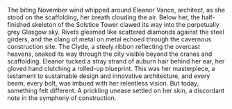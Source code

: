 The biting November wind whipped around Eleanor Vance, architect, as she stood on the scaffolding, her breath clouding the air. Below her, the half-finished skeleton of the Solstice Tower clawed its way into the perpetually grey Glasgow sky. Rivets gleamed like scattered diamonds against the steel girders, and the clang of metal on metal echoed through the cavernous construction site.  The Clyde, a steely ribbon reflecting the overcast heavens, snaked its way through the city visible beyond the cranes and scaffolding.  Eleanor tucked a stray strand of auburn hair behind her ear, her gloved hand clutching a rolled-up blueprint.  This was her masterpiece, a testament to sustainable design and innovative architecture, and every beam, every bolt, was imbued with her relentless vision.  But today, something felt different. A prickling unease settled on her skin, a discordant note in the symphony of construction.
